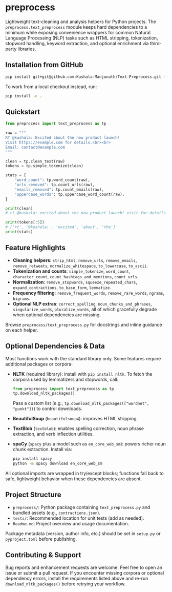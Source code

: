 # preprocess

Lightweight text-cleaning and analysis helpers for Python projects. The
`preprocess.text_preprocess` module keeps hard dependencies to a minimum while
exposing convenience wrappers for common Natural Language Processing (NLP)
tasks such as HTML stripping, tokenization, stopword handling, keyword
extraction, and optional enrichment via third-party libraries.

## Installation from GitHub
```bash
pip install git+git@github.com:Kushala-Manjunath/Text-Preprocess.git --upgrade --force-reinstall
```

To work from a local checkout instead, run:

```bash
pip install -e .
```

## Quickstart

```python
from preprocess import text_preprocess as tp

raw = """
RT @kushala: Excited about the new product launch!
Visit https://example.com for details.<br><br>
Email: contact@example.com
"""

clean = tp.clean_text(raw)
tokens = tp.simple_tokenize(clean)

stats = {
    "word_count": tp.word_count(raw),
    "urls_removed": tp.count_urls(raw),
    "emails_removed": tp.count_emails(raw),
    "uppercase_words": tp.uppercase_word_count(raw),
}

print(clean)
# rt @kushala: excited about the new product launch! visit for details email: contact@example.com

print(tokens[:5])
# ['rt', '@kushala:', 'excited', 'about', 'the']
print(stats)
```

## Feature Highlights

- **Cleaning helpers**: `strip_html`, `remove_urls`, `remove_emails`,
  `remove_retweets`, `normalize_whitespace`, `to_lowercase`, `to_ascii`.
- **Tokenization and counts**: `simple_tokenize`, `word_count`,
  `character_count`, `count_hashtags_and_mentions`, `count_urls`.
- **Normalization**: `remove_stopwords`, `squeeze_repeated_chars`,
  `expand_contractions`, `to_base_form`, `lemmatize`.
- **Frequency filtering**: `remove_frequent_words`, `remove_rare_words`,
  `ngrams`, `bigrams`.
- **Optional NLP extras**: `correct_spelling`, `noun_chunks_and_phrases`,
  `singularize_words`, `pluralize_words`, all of which gracefully degrade when
  optional dependencies are missing.

Browse `preprocess/text_preprocess.py` for docstrings and inline guidance on
each helper.

## Optional Dependencies & Data

Most functions work with the standard library only. Some features require
additional packages or corpora:

- **NLTK** (required library): install with `pip install nltk`. To fetch the
  corpora used by lemmatizers and stopwords, call:

  ```python
  from preprocess import text_preprocess as tp
  tp.download_nltk_packages()
  ```

  Pass a custom list (e.g., `tp.download_nltk_packages(["wordnet", "punkt"])`)
  to control downloads.

- **BeautifulSoup** (`beautifulsoup4`): improves HTML stripping.
- **TextBlob** (`textblob`): enables spelling correction, noun phrase extraction,
  and verb inflection utilities.
- **spaCy** (`spacy` plus a model such as `en_core_web_sm`): powers richer noun
  chunk extraction. Install via:

  ```bash
  pip install spacy
  python -m spacy download en_core_web_sm
  ```

All optional imports are wrapped in try/except blocks; functions fall back to
safe, lightweight behavior when these dependencies are absent.

## Project Structure

- `preprocess/`: Python package containing `text_preprocess.py` and bundled
  assets (e.g., `contractions.json`).
- `tests/`: Recommended location for unit tests (add as needed).
- `Readme.md`: Project overview and usage documentation.

Package metadata (version, author info, etc.) should be set in `setup.py` or
`pyproject.toml` before publishing.

## Contributing & Support

Bug reports and enhancement requests are welcome. Feel free to open an issue or
submit a pull request. If you encounter missing corpora or optional dependency
errors, install the requirements listed above and re-run
`download_nltk_packages()` before retrying your workflow.
